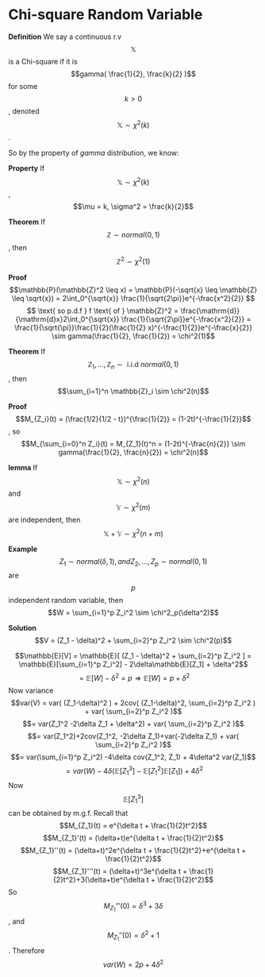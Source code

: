 # Chi-square Random Variable 

**Definition** We say a continuous r.v $$\mathbb{X}$$ is a Chi-square if it is $$gamma( \frac{1}{2}, \frac{k}{2} )$$ for some $$k > 0$$, denoted $$\mathbb{X} \sim \chi^2(k)$$.

So by the property of $gamma$ distribution, we know:

**Property** If $$\mathbb{X} \sim \chi^2(k)$$, $$\mu = k, \sigma^2 = \frac{k}{2}$$

**Theorem** If $$\mathbb{Z} \sim normal(0, 1)$$, then $$\mathbb{Z}^2 \sim \chi^2(1)$$

**Proof** $$\mathbb{P}(\mathbb{Z}^2 \leq x) = \mathbb{P}(-\sqrt{x} \leq \mathbb{Z} \leq \sqrt{x}) =  2\int_0^{\sqrt{x}} \frac{1}{\sqrt{2\pi}}e^{-\frac{x^2}{2}} $$
$$ \text{ so p.d.f } f \text{ of } \mathbb{Z}^2 = \frac{\mathrm{d}}{\mathrm{d}x}2\int_0^{\sqrt{x}} \frac{1}{\sqrt{2\pi}}e^{-\frac{x^2}{2}} = \frac{1}{\sqrt{\pi}}\frac{1}{2}(\frac{1}{2} x)^{-\frac{1}{2}}e^{-\frac{x}{2}} \sim gamma(\frac{1}{2}, \frac{1}{2}) = \chi^2(1)$$

**Theorem** If $$\mathbb{Z}_1, ..., \mathbb{Z}_n \sim \text{ i.i.d } normal(0, 1)$$, then $$\sum_{i=1}^n \mathbb{Z}_i \sim \chi^2(n)$$

**Proof** $$M_{Z_i}(t) = (\frac{1/2}{1/2 - t})^{\frac{1}{2}} = (1-2t)^{-\frac{1}{2}}$$, so $$M_{\sum_{i=0}^n Z_i}(t) = M_{Z_1}(t)^n = (1-2t)^{-\frac{n}{2}} \sim gamma(\frac{1}{2}, \frac{n}{2}) = \chi^2(n)$$

**lemma** If $$\mathbb{X} \sim \chi^2(n)$$ and $$\mathbb{Y} \sim \chi^2(m)$$ are independent, then $$\mathbb{X}+\mathbb{Y} \sim \chi^2(n+m)$$

**Example** $$Z_1 \sim normal(\delta, 1), and Z_2, ..., Z_p \sim normal(0, 1)$$ are $$p$$ independent random variable, then $$W = \sum_{i=1}^p Z_i^2 \sim \chi^2_p(\delta^2)$$

**Solution**
$$V = (Z_1 - \delta)^2 + \sum_{i=2}^p Z_i^2 \sim \chi^2(p)$$

$$\mathbb{E}[V] = \mathbb{E}[ (Z_1 - \delta)^2 + \sum_{i=2}^p Z_i^2 ] = \mathbb{E}[\sum_{i=1}^p Z_i^2] - 2\delta\mathbb{E}[Z_1] + \delta^2$$
$$= \mathbb{E}[W] - \delta^2 = p \Rightarrow \mathbb{E}[W] = p + \delta^2$$
Now variance
$$var(V) = var( (Z_1-\delta)^2 ) + 2cov( (Z_1-\delta)^2, \sum_{i=2}^p Z_i^2 ) + var( \sum_{i=2}^p Z_i^2 )$$
$$= var(Z_1^2 -2\delta Z_1 + \delta^2) + var( \sum_{i=2}^p Z_i^2 )$$
$$= var(Z_1^2)+2cov(Z_1^2, -2\delta Z_1)+var(-2\delta Z_1) + var( \sum_{i=2}^p Z_i^2 )$$
$$= var(\sum_{i=1}^p Z_i^2) -4\delta cov(Z_1^2, Z_1) + 4\delta^2 var(Z_1)$$
$$= var(W) -4\delta(\mathbb{E}[Z_1^3]-\mathbb{E}[Z_1^2]\mathbb{E}[Z_1])+4\delta^2$$
Now $$\mathbb{E}[Z_1^3]$$ can be obtained by m.g.f. Recall that $$M_{Z_1}(t) = e^{\delta t + \frac{1}{2}t^2}$$
$$M_{Z_1}'(t) = (\delta+t)e^{\delta t + \frac{1}{2}t^2}$$
$$M_{Z_1}''(t) = (\delta+t)^2e^{\delta t + \frac{1}{2}t^2}+e^{\delta t + \frac{1}{2}t^2}$$
$$M_{Z_1}'''(t) = (\delta+t)^3e^{\delta t + \frac{1}{2}t^2}+3(\delta+t)e^{\delta t + \frac{1}{2}t^2}$$
So $$M_{Z_1}'''(0) = \delta^3+3\delta$$, and $$M_{Z_1}''(0) = \delta^2 + 1$$. Therefore $$var(W) = 2p+4\delta^2$$

